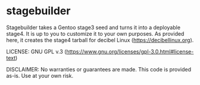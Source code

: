 # stagebuilder
Stagebuilder takes a Gentoo stage3 seed and turns it into a deployable stage4. It is up to you to customize it to your own purposes. As provided here, it creates the stage4 tarball for decibel Linux (https://decibellinux.org).

LICENSE: GNU GPL v.3 (https://www.gnu.org/licenses/gpl-3.0.html#license-text)

DISCLAIMER: No warranties or guarantees are made. This code is provided as-is. Use at your own risk.

